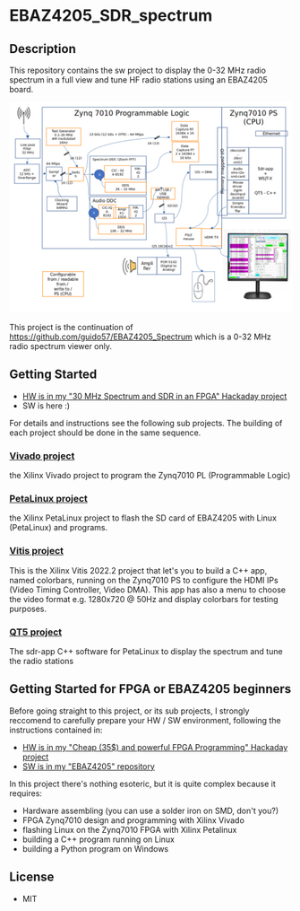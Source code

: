 # EBAZ4205_SDR_spectrum
 
## Description

This repository contains the sw project to display the 0-32 MHz radio spectrum in a full view and tune HF radio stations using an EBAZ4205 board.

![block diagram](docs/SDR-block-diagram.png)

This project is the continuation of https://github.com/guido57/EBAZ4205_Spectrum which is a 0-32 MHz radio spectrum viewer only. 

## Getting Started

* [HW is in my "30 MHz Spectrum and SDR in an FPGA" Hackaday project](https://hackaday.io/project/186329-30mhz-spectrum-and-sdr-in-a-fpga)
* SW is here :) 

For details and instructions see the following sub projects. The building of each project should be done in the same sequence.

### [Vivado project](Vivado)
the Xilinx Vivado project to program the Zynq7010 PL (Programmable Logic)

### [PetaLinux project](PetaLinux)
the Xilinx PetaLinux project to flash the SD card of EBAZ4205 with Linux (PetaLinux) and programs.

### [Vitis project](Vitis)
This is the Xilinx Vitis 2022.2 project that let's you to build a C++ app, named colorbars, running on the Zynq7010 PS to configure the HDMI IPs (Video Timing Controller, Video DMA). This app has also a menu to choose the video format e.g. 1280x720 @ 50Hz and display colorbars for testing purposes.

### [QT5 project](qt5)
The sdr-app C++ software for PetaLinux to display the spectrum and tune the radio stations

## Getting Started for FPGA or EBAZ4205 beginners

Before going straight to this project, or its sub projects, I strongly reccomend to carefully prepare your HW / SW environment, following the instructions contained in:
* [HW is in my "Cheap (35$) and powerful FPGA Programming" Hackaday project](https://hackaday.io/project/187351-cheap-35-and-powerful-fpga-programming)
* [SW is in my "EBAZ4205" repository](https://github.com/guido57/EBAZ4205)

In this project there's nothing esoteric, but it is quite complex because it requires: 
* Hardware assembling (you can use a solder iron on SMD, don't you?) 
* FPGA Zynq7010 design and programming with Xilinx Vivado 
* flashing Linux on the Zynq7010 FPGA with Xilinx Petalinux
* building a C++ program running on Linux
* building a Python program on Windows

## License

* MIT
